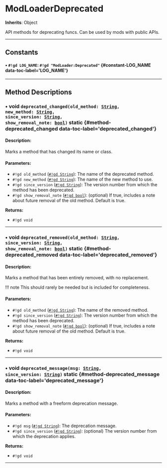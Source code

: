 # ModLoaderDeprecated
**Inherits**: Object


API methods for deprecating funcs. Can be used by mods with public APIs.
<hr style="border-width: thick">

## Constants
#### • `#!gd LOG_NAME`: `#!gd "ModLoader:Deprecated"` {#constant-LOG_NAME data-toc-label='LOG_NAME'} 

<hr style="border-width: thick">

## Method Descriptions
### • void <code class="highlight">deprecated_changed(old_method: [String](https://docs.godotengine.org/en/stable/classes/class_string.html), new_method: [String](https://docs.godotengine.org/en/stable/classes/class_string.html), since_version: [String](https://docs.godotengine.org/en/stable/classes/class_string.html), show_removal_note: [bool](https://docs.godotengine.org/en/stable/classes/class_bool.html))</code> static {#method-deprecated_changed data-toc-label='deprecated_changed'}
#### Description:
Marks a method that has changed its name or class.

#### Parameters:
  
- `#!gd old_method` ([`#!gd String`](https://docs.godotengine.org/en/stable/classes/class_string.html)): The name of the deprecated method.  
- `#!gd new_method` ([`#!gd String`](https://docs.godotengine.org/en/stable/classes/class_string.html)): The name of the new method to use.  
- `#!gd since_version` ([`#!gd String`](https://docs.godotengine.org/en/stable/classes/class_string.html)): The version number from which the method has been deprecated.  
- `#!gd show_removal_note` ([`#!gd bool`](https://docs.godotengine.org/en/stable/classes/class_bool.html)): (optional) If true, includes a note about future removal of the old method. Default is true.

**Returns:**
  
- `#!gd void`
***
### • void <code class="highlight">deprecated_removed(old_method: [String](https://docs.godotengine.org/en/stable/classes/class_string.html), since_version: [String](https://docs.godotengine.org/en/stable/classes/class_string.html), show_removal_note: [bool](https://docs.godotengine.org/en/stable/classes/class_bool.html))</code> static {#method-deprecated_removed data-toc-label='deprecated_removed'}
#### Description:
Marks a method that has been entirely removed, with no replacement.  


!!! note 
	This should rarely be needed but is included for completeness.


#### Parameters:
  
- `#!gd old_method` ([`#!gd String`](https://docs.godotengine.org/en/stable/classes/class_string.html)): The name of the removed method.  
- `#!gd since_version` ([`#!gd String`](https://docs.godotengine.org/en/stable/classes/class_string.html)): The version number from which the method has been deprecated.  
- `#!gd show_removal_note` ([`#!gd bool`](https://docs.godotengine.org/en/stable/classes/class_bool.html)): (optional) If true, includes a note about future removal of the old method. Default is true.

**Returns:**
  
- `#!gd void`
***
### • void <code class="highlight">deprecated_message(msg: [String](https://docs.godotengine.org/en/stable/classes/class_string.html), since_version: [String](https://docs.godotengine.org/en/stable/classes/class_string.html))</code> static {#method-deprecated_message data-toc-label='deprecated_message'}
#### Description:
Marks a method with a freeform deprecation message.

#### Parameters:
  
- `#!gd msg` ([`#!gd String`](https://docs.godotengine.org/en/stable/classes/class_string.html)): The deprecation message.  
- `#!gd since_version` ([`#!gd String`](https://docs.godotengine.org/en/stable/classes/class_string.html)): (optional) The version number from which the deprecation applies.

**Returns:**
  
- `#!gd void`
***
